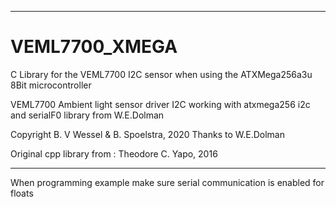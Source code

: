 *****************************************************************************************
# VEML7700_XMEGA
C Library for the VEML7700 I2C sensor when using the ATXMega256a3u 8Bit microcontroller

VEML7700 Ambient light sensor driver
I2C working with atxmega256 i2c and serialF0 library from W.E.Dolman

Copyright B. V Wessel & B. Spoelstra, 2020
Thanks to W.E.Dolman

Original cpp library from : Theodore C. Yapo, 2016

*****************************************************************************************
When programming example make sure serial communication is enabled for floats
